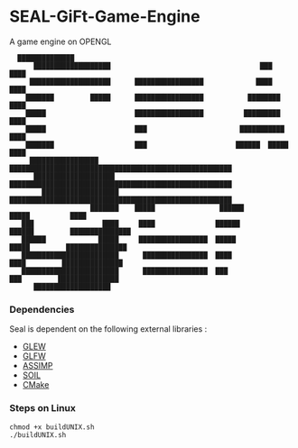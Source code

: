
# SEAL-GiFt-Game-Engine
A game engine on OPENGL 

      ██████████████
          ███████████████████                                     ███                 ████
         ████████████████████      █████████████████             ████                 ████
        ███████         █████      █████████████████           ████████               ████
        █████                      █████████████████          █████████               ████
        █████                      ███                       ███████████              ████
        ███████                    ███                      ██████  █████             ████
         █████████████████         ███████████████████████████████████████████████████████
          ████████████████████     ███████████████████████████████████████████████████████
            ███████████████████    ███████████████████████████████████████████████████████
                        ███████    █████                ██████         █████          ████
       ███                 ████     ████               ██████          ██████         ███████████████
       ██████             █████     █████████████████  █████            █████         ███████████████
       ████████████████████████      ████████████████  ████              ████         ███████████████
       ████████████████████████      ████████████████  ███                ███         ███████████████
          ███████████████████





### Dependencies
Seal is dependent on the following external libraries :
* [GLEW](http://glew.sourceforge.net/)
* [GLFW](http://www.glfw.org/)
* [ASSIMP](http://www.assimp.org/)
* [SOIL](http://www.lonesock.net/soil.html/)
* [CMake](https://cmake.org/)



### Steps on  Linux 

```
chmod +x buildUNIX.sh
./buildUNIX.sh
```
